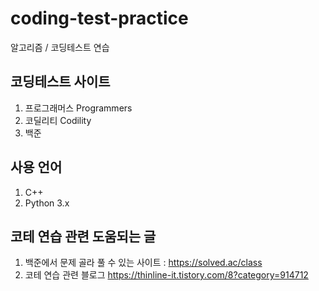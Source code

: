 # coding-test-practice
알고리즘 / 코딩테스트 연습

## 코딩테스트 사이트
1) 프로그래머스 Programmers
2) 코딜리티 Codility
3) 백준 

## 사용 언어
1) C++
2) Python 3.x

## 코테 연습 관련 도움되는 글
1) 백준에서 문제 골라 풀 수 있는 사이트 : https://solved.ac/class
2) 코테 연습 관련 블로그
https://thinline-it.tistory.com/8?category=914712
